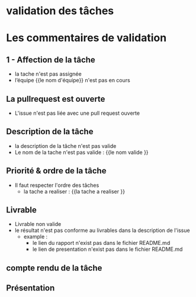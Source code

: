 # validation des tâches

# Les commentaires de validation 

## 1 - Affection de la tâche
- la tache n'est pas assignée 
- l’équipe {{le nom d'équipe}} n'est pas en cours


## La pullrequest est ouverte
- L'issue n'est pas liée avec une pull request ouverte

## Description de la tâche
- la description de la tâche n'est pas valide
- Le nom de la tache n'est pas valide : {{le nom valide }}


## Priorité & ordre de la tâche
- Il faut respecter l'ordre des tâches 
    - la tache a realiser : {{la tache a realiser }}

## Livrable
- Livrable non valide
- le résultat n'est pas conforme au livrables dans la description de l'issue
    - example :
        - le lien du rapport n'exist pas  dans le fichier README.md
        - le lien de presentation n'exist pas  dans le fichier README.md



## compte rendu de la tâche

## Présentation
